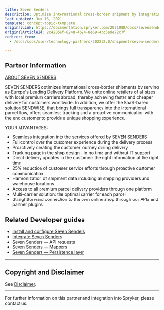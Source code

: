 ```yaml
---
title: Seven Senders
description: Optimize international cross-border shipment by integrating Seven Senders into the Spryker Commerce OS.
last_updated: Jun 16, 2021
template: concept-topic-template
originalLink: https://documentation.spryker.com/2021080/docs/sevensenders
originalArticleId: 2c4285af-8248-4624-8e69-4cc5e9e72c7f
redirect_from:
  - /docs/scos/user/technology-partners/202212.0/shipment/seven-senders.html

---
```


## Partner Information

[ABOUT SEVEN SENDERS](https://www.sevensenders.com/)

SEVEN SENDERS optimizes international cross-border shipments by serving as Europe's Leading Delivery Platform. We unite online retailers of all sizes with local premium carriers abroad, thereby achieving faster and cheaper delivery for customers worldwide. In addition, we offer the SaaS-based solution SENDWISE, that brings full transparency into the international parcel flow, offers seamless tracking and a proactive communication with the end customer to provide a unique shopping experience.

YOUR ADVANTAGES:

* Seamless integration into the services offered by SEVEN SENDERS
* Full control over the customer experience during the delivery process
* Proactively creating the customer journey during delivery
* Tracking page in the shop design - in no time and without IT support
* Direct delivery updates to the customer: the right information at the right time
* 25% reduction of customer service efforts through proactive customer communication
* Harmonization of shipment data including all shipping providers and warehouse locations
* Access to all premium parcel delivery providers through one platform
* Multi-carrier solution: the optimal carrier for each parcel
* Straightforward connection to the own online shop through our APIs and partner plugins

## Related Developer guides

* [Install and configure Seven Senders](/docs/pbc/all/carrier-management/{{site.version}}/third-party-integrations/seven-senders/install-and-configure-seven-senders.html)
* [Integrate Seven Senders](/docs/pbc/all/carrier-management/{{site.version}}/third-party-integrations/seven-senders/integrate-seven-senders.html)
* [Seven Senders — API requests](/docs/pbc/all/carrier-management/{{site.version}}/third-party-integrations/seven-senders/seven-senders-api-requests.html)
* [Seven Senders — Mappers](/docs/pbc/all/carrier-management/{{site.version}}/third-party-integrations/seven-senders/seven-senders-mappers.html)
* [Seven Senders — Persistence layer](/docs/pbc/all/carrier-management/{{site.version}}/third-party-integrations/seven-senders/seven-senders-persistance-layer.html)

---

## Copyright and Disclaimer

See [Disclaimer](https://github.com/spryker/spryker-documentation).

---
For further information on this partner and integration into Spryker, please contact us.

<div class="hubspot-form js-hubspot-form" data-portal-id="2770802" data-form-id="163e11fb-e833-4638-86ae-a2ca4b929a41" id="hubspot-1"></div>
